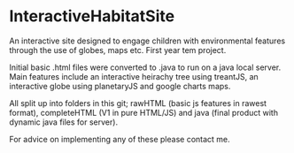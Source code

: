 # InteractiveHabitatSite
An interactive site designed to engage children with environmental features through the use of globes, maps etc. 
First year tem project.

Initial basic .html files were converted to .java to run on a java local server.
Main features include an interactive heirachy tree using treantJS, an interactive globe using planetaryJS and google charts maps.

All split up into folders in this git; rawHTML (basic js features in rawest format), completeHTML (V1 in pure HTML/JS) and java (final product with dynamic java files for server).

For advice on implementing any of these please contact me.
